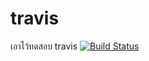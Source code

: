 # travis
เอาไว้ทดสอบ travis
[![Build Status](https://travis-ci.org/571998017/travis.svg?branch=master)](https://travis-ci.org/571998017/travis)